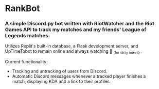 # RankBot

### A simple Discord.py bot written with RiotWatcher and the Riot Games API to track my matches and my friends' League of Legends matches.

Utilizes Replit's built-in database, a Flask development server, and UpTimeTobot to remain online and always watching 👀 <sub> (for dirty inters) </sub>.

Current functionality:
- Tracking and untracking of users from Discord.
- Automatic Discord messages whenever a tracked player finishes a match, displaying KDA and a link to their profiles.
